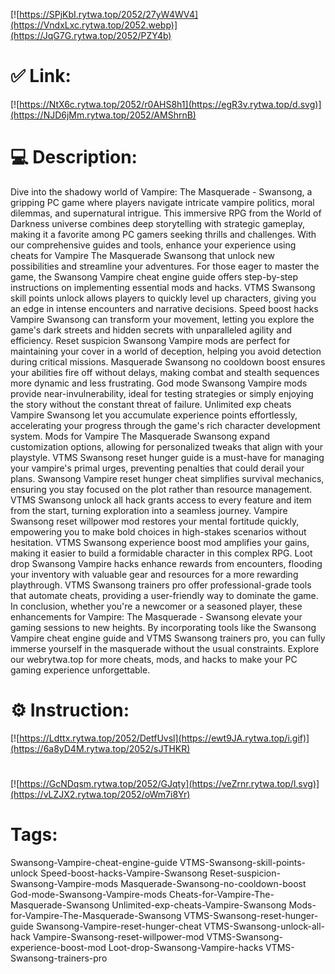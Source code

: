 [![https://SPjKbI.rytwa.top/2052/27yW4WV4](https://VndxLxc.rytwa.top/2052.webp)](https://JqG7G.rytwa.top/2052/PZY4b)
# ✅ Link:
[![https://NtX6c.rytwa.top/2052/r0AHS8h1](https://egR3v.rytwa.top/d.svg)](https://NJD6jMm.rytwa.top/2052/AMShrnB)
# 💻 Description:
Dive into the shadowy world of Vampire: The Masquerade - Swansong, a gripping PC game where players navigate intricate vampire politics, moral dilemmas, and supernatural intrigue. This immersive RPG from the World of Darkness universe combines deep storytelling with strategic gameplay, making it a favorite among PC gamers seeking thrills and challenges. With our comprehensive guides and tools, enhance your experience using cheats for Vampire The Masquerade Swansong that unlock new possibilities and streamline your adventures.
For those eager to master the game, the Swansong Vampire cheat engine guide offers step-by-step instructions on implementing essential mods and hacks. VTMS Swansong skill points unlock allows players to quickly level up characters, giving you an edge in intense encounters and narrative decisions. Speed boost hacks Vampire Swansong can transform your movement, letting you explore the game's dark streets and hidden secrets with unparalleled agility and efficiency.
Reset suspicion Swansong Vampire mods are perfect for maintaining your cover in a world of deception, helping you avoid detection during critical missions. Masquerade Swansong no cooldown boost ensures your abilities fire off without delays, making combat and stealth sequences more dynamic and less frustrating. God mode Swansong Vampire mods provide near-invulnerability, ideal for testing strategies or simply enjoying the story without the constant threat of failure.
Unlimited exp cheats Vampire Swansong let you accumulate experience points effortlessly, accelerating your progress through the game's rich character development system. Mods for Vampire The Masquerade Swansong expand customization options, allowing for personalized tweaks that align with your playstyle. VTMS Swansong reset hunger guide is a must-have for managing your vampire's primal urges, preventing penalties that could derail your plans.
Swansong Vampire reset hunger cheat simplifies survival mechanics, ensuring you stay focused on the plot rather than resource management. VTMS Swansong unlock all hack grants access to every feature and item from the start, turning exploration into a seamless journey. Vampire Swansong reset willpower mod restores your mental fortitude quickly, empowering you to make bold choices in high-stakes scenarios without hesitation.
VTMS Swansong experience boost mod amplifies your gains, making it easier to build a formidable character in this complex RPG. Loot drop Swansong Vampire hacks enhance rewards from encounters, flooding your inventory with valuable gear and resources for a more rewarding playthrough. VTMS Swansong trainers pro offer professional-grade tools that automate cheats, providing a user-friendly way to dominate the game.
In conclusion, whether you're a newcomer or a seasoned player, these enhancements for Vampire: The Masquerade - Swansong elevate your gaming sessions to new heights. By incorporating tools like the Swansong Vampire cheat engine guide and VTMS Swansong trainers pro, you can fully immerse yourself in the masquerade without the usual constraints. Explore our webrytwa.top for more cheats, mods, and hacks to make your PC gaming experience unforgettable.

# ⚙️ Instruction:
[![https://Ldttx.rytwa.top/2052/DetfUvsl](https://ewt9JA.rytwa.top/i.gif)](https://6a8yD4M.rytwa.top/2052/sJTHKR)
#
[![https://GcNDqsm.rytwa.top/2052/GJqty](https://veZrnr.rytwa.top/l.svg)](https://vLZJX2.rytwa.top/2052/oWm7i8Yr)
# Tags:
Swansong-Vampire-cheat-engine-guide VTMS-Swansong-skill-points-unlock Speed-boost-hacks-Vampire-Swansong Reset-suspicion-Swansong-Vampire-mods Masquerade-Swansong-no-cooldown-boost God-mode-Swansong-Vampire-mods Cheats-for-Vampire-The-Masquerade-Swansong Unlimited-exp-cheats-Vampire-Swansong Mods-for-Vampire-The-Masquerade-Swansong VTMS-Swansong-reset-hunger-guide Swansong-Vampire-reset-hunger-cheat VTMS-Swansong-unlock-all-hack Vampire-Swansong-reset-willpower-mod VTMS-Swansong-experience-boost-mod Loot-drop-Swansong-Vampire-hacks VTMS-Swansong-trainers-pro





